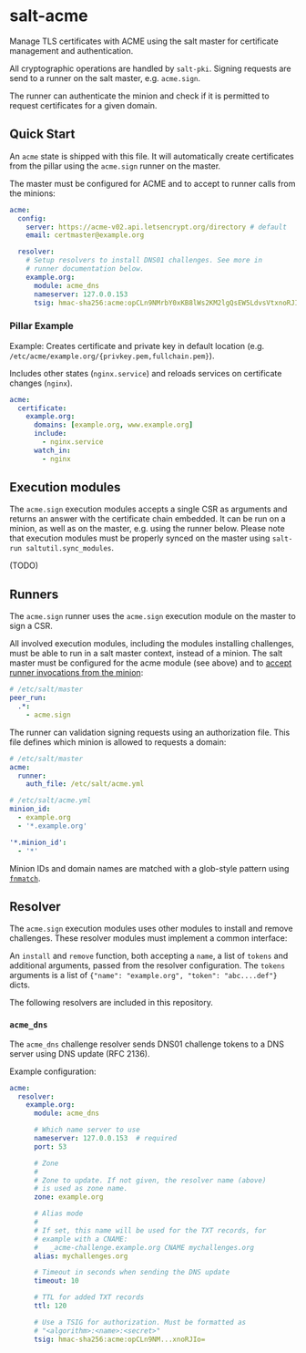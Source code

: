 # salt-acme

Manage TLS certificates with ACME using the salt master for certificate
management and authentication.

All cryptographic operations are handled by `salt-pki`. Signing requests are
send to a runner on the salt master, e.g. `acme.sign`.

The runner can authenticate the minion and check if it is permitted to request
certificates for a given domain.

## Quick Start

An `acme` state is shipped with this file. It will automatically create certificates from the pillar using the `acme.sign` runner on the master.

The master must be configured for ACME and to accept to runner calls from the minions:

```yaml
acme:
  config:
    server: https://acme-v02.api.letsencrypt.org/directory # default
    email: certmaster@example.org

  resolver:
    # Setup resolvers to install DNS01 challenges. See more in
    # runner documentation below.
    example.org:
      module: acme_dns
      nameserver: 127.0.0.153
      tsig: hmac-sha256:acme:opCLn9NMrbY0xKB8lWs2KM2lgQsEW5LdvsVtxnoRJIo=
```

### Pillar Example

Example: Creates certificate and private key in default location (e.g.
`/etc/acme/example.org/{privkey.pem,fullchain.pem}`).

Includes other states (`nginx.service`) and reloads services on certificate
changes (`nginx`).

```yaml
acme:
  certificate:
    example.org:
      domains: [example.org, www.example.org]
      include:
        - nginx.service
      watch_in:
        - nginx
```

## Execution modules

The `acme.sign` execution modules accepts a single CSR as arguments and returns an answer with the certificate chain embedded. It can be run on a minion, as well as on the master, e.g. using the runner below. Please note that execution modules must be properly synced on the master using `salt-run saltutil.sync_modules`.

(TODO)

## Runners

The `acme.sign` runner uses the `acme.sign` execution module on the master to sign a CSR.

All involved execution modules, including the modules installing challenges, must be able to run in a salt master context, instead of a minion. The salt master must be configured for the acme module (see above) and to [accept runner invocations from the minion](https://docs.saltstack.com/en/latest/ref/peer.html):

```yaml
# /etc/salt/master
peer_run:
  .*:
    - acme.sign
```

The runner can validation signing requests using an authorization file. This file defines which minion is allowed to requests a domain:

```yaml
# /etc/salt/master
acme:
  runner:
    auth_file: /etc/salt/acme.yml
```

```yaml
# /etc/salt/acme.yml
minion_id:
  - example.org
  - '*.example.org'

'*.minion_id':
  - '*'
```

Minion IDs and domain names are matched with a glob-style pattern using [`fnmatch`](https://docs.python.org/3/library/fnmatch.html).

## Resolver

The `acme.sign` execution modules uses other modules to install and remove challenges. These resolver modules must implement a common interface:

An `install` and `remove` function, both accepting a `name`, a list of `tokens` and additional arguments, passed from the resolver configuration. The `tokens` arguments is a list of `{"name": "example.org", "token": "abc....def"}` dicts.

The following resolvers are included in this repository.

### `acme_dns`

The `acme_dns` challenge resolver sends DNS01 challenge tokens to a DNS server using DNS update (RFC 2136).

Example configuration:

```yaml
acme:
  resolver:
    example.org:
      module: acme_dns

      # Which name server to use
      nameserver: 127.0.0.153  # required
      port: 53

      # Zone
      #
      # Zone to update. If not given, the resolver name (above)
      # is used as zone name.
      zone: example.org

      # Alias mode
      #
      # If set, this name will be used for the TXT records, for
      # example with a CNAME:
      #   _acme-challenge.example.org CNAME mychallenges.org
      alias: mychallenges.org

      # Timeout in seconds when sending the DNS update
      timeout: 10

      # TTL for added TXT records
      ttl: 120

      # Use a TSIG for authorization. Must be formatted as
      # "<algorithm>:<name>:<secret>"
      tsig: hmac-sha256:acme:opCLn9NM...xnoRJIo=
```
